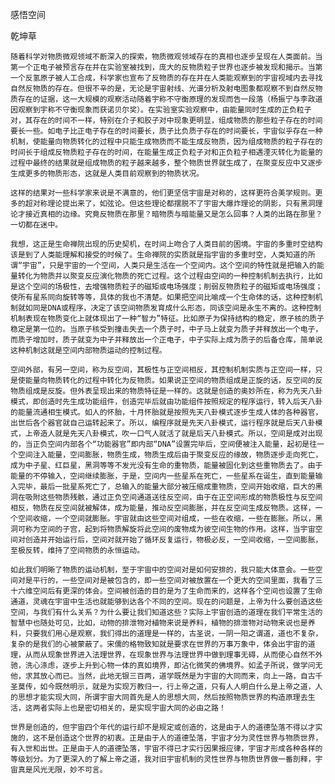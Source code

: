 感悟空间

乾坤草 


    随着科学对物质微观领域不断深入的探索，物质微观领域存在的真相也逐步呈现在人类面前。当第一个正电子被预言存在并在实验室被找到，庞大的反物质粒子世界也逐步被发现和揭示。当第一个反氢原子被人工合成，科学家也宣布了反物质的存在并在人类能观察到的宇宙视域内去寻找自然反物质的存在。但很不辛的是，无论是宇宙射线、光谱分析及射电图象都观察不到自然反物质存在的证据，这一大规模的观察活动随着宇称不守衡原理的发现而告一段落（杨振宁与李政道因观察到宇称不守衡现象而获诺贝尔奖）。在实验室实验观察中，由能量同时生成的正负粒子对，其存在的时间不一样，特别在介子和胶子对中现象更明显，组成物质的那些粒子存在的时间要长一些。如电子比正电子存在的时间要长，质子比负质子存在的时间要长，宇宙似乎存在一种机制，使能量向物质转化的过程中只能生成物质而不能生成反物质，因为组成物质的粒子存在的时间长于组成反物质粒子存在的时间，在能量生成正负粒子对和正负粒子相遇湮灭转化为能量的过程中最终的结果就是组成物质的粒子越来越多，整个物质世界就生成了，在聚变反应中又逐步生成更多的物质形态，这就是人类目前观察到的物质状况。

    这样的结果对一些科学家来说是不满意的，他们更坚信宇宙是对称的，这样更符合美学规则。更多的超对称理论提出来了，如弦论。但这些理论都摆脱不了宇宙大爆炸理论的阴影，只有黑洞理论才接近真相的边缘。究竟反物质在那里？暗物质与暗能量又是怎么回事？人类的出路在那里？一切都在迷中。

    我想，这正是生命禅院出现的历史契机，在时间上吻合了人类目前的困境。宇宙的多重时空结构该是到了人类能理解和接受的时候了。生命禅院的实质就是指宇宙的多重时空，人类知道的所谓“宇宙”，只是宇宙的一个空间，人类只是生活在一个空间内。这个空间的特性就是把输入的能量转化为物质并以聚变反应演化物质的死亡过程。这个过程由空间的一种控制机制去执行，比如是这个空间的场极性，去增强物质粒子的磁矩或电场强度；削弱反物质粒子的磁矩或电场强度；使所有星系同向旋转等等，具体的我也不清楚。如果把空间比喻成一个生命体的话，这种控制机制就如同是DNA或程序，决定了该空间物质发育成什么形态，同该空间是永生不离的。这种控制机制表现在物质变化上就体现出了一种“智力”特征。比如原子为保持结构的稳定，原子核的质子稳定是第一位的。当原子核受到撞击失去一个质子时，中子马上就变为质子并释放出一个电子，而质子增加时，质子就变为中子并释放出一个正电子，中子实际上成为质子的后备仓库，简单说这种机制这就是空间内部物质运动的控制过程。

    空间外部，有另一空间，称为反空间，其极性与正空间相反，其控制机制实质与正空间一样，只是使能量向物质转化的过程中转化为反物质。如果说正空间的物质组成是正旋的话，反空间的反物质组成是反旋。但外表呈现出来的物质特征是一样的。这就是创造的奥妙所在，称为先天八卦模式，即创造时先生成功能组件，创造完毕后就由功能组件按照规定的程序运行，转入后天八卦的能量流通相生模式。如人的怀胎，十月怀胎就是按照先天八卦模式逐步生成人体的各种器官，出世后各个器官就自己运转起来了。所以，编程序就是先天八卦模式，运行程序就是后天八卦模式，上帝造人就是先天八卦模式，吹一口气人就活了就是后天八卦模式。所以，空间是成对出现的，当正负空间内部各个“功能器官”即内部“DNA”设置完毕后，空间便被注入能量，起初是往一个空间注入能量，空间膨胀，物质生成，物质生成后由于聚变反应的缘故，物质逐步走向死亡，成为中子星、红巨星，黑洞等等不发光没有生命的重物质，能量被固化到这些重物质去了。由于能量的不停输入，空间继续膨胀，于是，空间内一些星系在死亡，一些星系在诞生，直到能量输入完毕，最后一批星系死亡了，总输入的能量大部分被压缩成重物质，空间开始收缩，巨大的黑洞在吸附这些物质残骸，通过正负空间通道送往反空间，由于在正空间形成的物质极性与反空间相反，物质在反空间就被解体，成为能量，推动反空间膨胀，并在反空间生成反物质。这样，一个空间收缩，一个空间就膨胀。宇宙就由这些空间对组成，一些在收缩，一些在膨胀。所以，黑洞可称为空间的子宫，起到将物质解旋将此空间的废物成为彼空间生物的作用。这样，当宇宙空间对创造并开始运行后，空间对就开始了循环反复运行，物极必反，一空间收缩，一空间膨胀，至极反转，维持了空间物质的永恒运动。

    如此我们明晰了物质的运动机制，至于宇宙中的空间对是如何安排的，我只能大体意会。一些空间对是平行的，一些空间对是被包含的，即一些空间对被放置在一个更大的空间里面，我看了三十六维空间后有更深的体会。空间被创造的目的是为了生命而来的，这样各个空间也设置了生命通道，灵魂在宇宙中生活也就能够到达各个不同的空间。现在的问题是，上帝为什么要创造这些空间，与我们有什么关系？为什么要让我们知道这些？实际上宇宙创造的道理在我们平常生活的智慧中也随处可见，比如，动物的排泄物对植物来说是养料，植物的排泄物对动物来说也是养料，只要我们用心是观察，我们得出的道理是一样的，古圣说，一阴一阳之谓道，道也不复杂，复杂的是我们的心被蒙蔽了。宋儒的格物致知就是要求在世界的万事万象中，体会出宇宙的道理，从而从现象世界进入法理世界，在现象世界与法理世界中做到理事无碍，从而使心自然不外驰，洗心涤虑，逐步上升到心物一体的真如境界，即沾化微笑的佛境界。如孟子所说，做学问无他，求其放心而已。当然，此地无银三百两，道学既然是为宇宙的大同而来，向上一路，自古千圣莫传，如今既然明示，就是为实现万教归一，行上帝之道，只有人人明白什么是上帝之道，人的思想才能实现大同，所谓宇宙大同首先是人的思想大同，然后按照物质世界的构造原理去生活，这两者实际上也是密切相关的，是实现宇宙大同的必由之路！

    世界是创造的，但宇宙四个年代的运行却不是规定或创造的，这是由于人的道德坠落不得以才实施的，这不是创造这个世界的初衷。正是由于人的道德坠落，宇宙才分为灵性世界与物质世界，有入世和出世。正是由于人的道德坠落，宇宙不得已才实行因果报应律，宇宙才形成各种各样的等级划分。为了更深入的了解上帝之道，我对旧宇宙机制的灵性世界与物质世界做一番剖释，宇宙真是风光无限，妙不可言。



